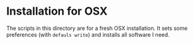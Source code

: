 # Installation for OSX

The scripts in this directory are for a fresh OSX installation. It sets some preferences (with `defauls write`) and installs all software I need.

